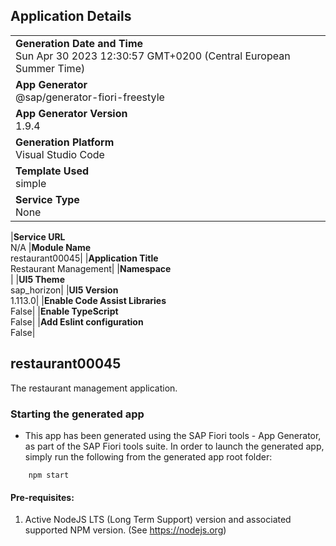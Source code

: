 ## Application Details

|                                                                                                  |
| ------------------------------------------------------------------------------------------------ |
| **Generation Date and Time**<br>Sun Apr 30 2023 12:30:57 GMT+0200 (Central European Summer Time) |
| **App Generator**<br>@sap/generator-fiori-freestyle                                              |
| **App Generator Version**<br>1.9.4                                                               |
| **Generation Platform**<br>Visual Studio Code                                                    |
| **Template Used**<br>simple                                                                      |
| **Service Type**<br>None                                                                         |

|**Service URL**<br>N/A
|**Module Name**<br>restaurant00045|
|**Application Title**<br>Restaurant Management|
|**Namespace**<br>|
|**UI5 Theme**<br>sap_horizon|
|**UI5 Version**<br>1.113.0|
|**Enable Code Assist Libraries**<br>False|
|**Enable TypeScript**<br>False|
|**Add Eslint configuration**<br>False|

## restaurant00045

The restaurant management application.

### Starting the generated app

- This app has been generated using the SAP Fiori tools - App Generator, as part of the SAP Fiori tools suite. In order to launch the generated app, simply run the following from the generated app root folder:

```
    npm start
```

#### Pre-requisites:

1. Active NodeJS LTS (Long Term Support) version and associated supported NPM version. (See https://nodejs.org)
